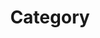 ---
title: "Category"
layout: "categories"
permalink: "/categories/"
author_profile: true
sidebar_main: true
---
